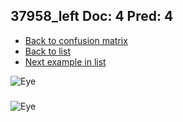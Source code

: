 ## 37958_left Doc: 4 Pred: 4
- [Back to confusion matrix](https://github.com/juliandewit/kaggle_retinopathy/blob/master/matrix.md)
- [Back to list](https://github.com/juliandewit/kaggle_retinopathy/blob/master/lists/44/list.md)
- [Next example in list](https://github.com/juliandewit/kaggle_retinopathy/blob/master/lists/44/38/3802_left.md)

![Eye](https://retinopaty.blob.core.windows.net/size1024/37958_left_4.jpeg)

### 

![Eye]()
